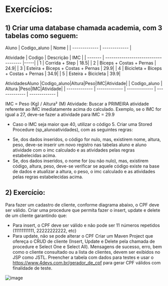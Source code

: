 #  Exercícios:
## 1) Criar uma database chamada academia, com 3 tabelas como seguem:

Aluno
| Codigo_aluno  | Nome |
| ------------- | ------------- |



Atividade
| Codigo  | Descrição                            | IMC |
| ------- | ------------------------------------ |-----|
| 1       | Corrida + Step                       | 18.5|
| 2       | Biceps + Costas + Pernas             | 24.9|
| 3       | Esteira + Biceps + Costas + Pernas   | 29.9|
| 4       | Bicicleta + Biceps + Costas + Pernas | 34.9|
| 5       | Esteira + Bicicleta                  | 39.9|

AtividadesAluno
|Codigo_aluno|Altura|Peso|IMC|Atividade|
| Codigo_aluno  | Altura        |Peso|IMC|Atividade|
| ------------- | ------------- | ------------- | ------------- | ------------- |

IMC = Peso (Kg) / Altura² (M)
Atividade: Buscar a PRIMEIRA atividade referente ao IMC imediatamente acima do calculado.
Exemplo, se o IMC for igual a 27, deve-se fazer a atividade para IMC = 29.9
* Caso o IMC seja maior que 40, utilizar o código 5.
Criar uma Stored Procedure (sp_alunoatividades), com as seguintes regras:
- Se, dos dados inseridos, o código for nulo, mas, existirem nome, altura, peso, deve-se inserir um
novo registro nas tabelas aluno e aluno atividade com o imc calculado e as atividades pelas
regras estabelecidas acima.
- Se, dos dados inseridos, o nome for (ou não nulo), mas, existirem código, altura, peso, deve-se
verificar se aquele código existe na base de dados e atualizar a altura, o peso, o imc calculado e
as atividades pelas regras estabelecidas acima.

## 2) Exercício:

Para fazer um cadastro de cliente, conforme diagrama abaixo, o CPF deve ser válido.
Criar uma procedure que permita fazer o insert, update e delete de um cliente garantindo que:
- Para insert, o CPF deve ser válido e não pode ser 11 números repetidos (11111111111, 22222222222, etc)
- Para update, não se pode alterar o CPF
Criar um Maven Project que ofereça o CRUD de cliente (Insert, Update e Delete pela chamada de procedure e Select One e Select All). Mensagens de sucesso, erro, bem como o cliente consultado ou a lista de clientes, devem ser exibidos no JSP como JSTL.
Preencher a tabela com dados para testes e usar o https://www.4devs.com.br/gerador_de_cpf para gerar CPF válidos com finalidade de teste.

![image](https://github.com/JonathanOliveiraCustodio/Tarefa_LabBD_Stored_Procedures-Projeto_Maven_Callable_Statement/assets/126304158/a3dcc5ee-6de7-4b3f-bf25-7af1685c7515)
